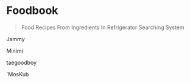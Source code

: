# Foodbook

> Food Recipes From Ingredients In Refrigerator Searching System

Jammy

Minimi

taegoodboy

`MosKub